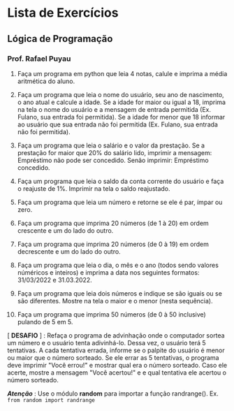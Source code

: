 # Lista de Exercícios
## Lógica de Programação
### Prof. Rafael Puyau

1. Faça um programa em python que leia 4 notas, calule e imprima a média aritmética do aluno.

2. Faça um programa que leia o nome do usuário, seu ano de nascimento, o ano atual e calcule a idade. Se a idade for maior ou igual a 18, imprima na tela o nome do usuário e a mensagem de entrada permitida (Ex. Fulano, sua entrada foi permitida). Se a idade for menor que 18 informar ao usuário que sua entrada não foi permitida (Ex. Fulano, sua entrada não foi permitida).

3. Faça um programa que leia o salário e o valor da prestação. Se a prestação for maior que 20% do salário lido, imprimir a mensagem: Empréstimo não pode ser concedido. Senão imprimir: Empréstimo concedido.

4. Faça um programa que leia o saldo da conta corrente do usuário e faça o reajuste de 1%. Imprimir na tela o saldo reajustado.

5. Faça um programa que leia um número e retorne se ele é par, ímpar ou zero.

6. Faça um programa que imprima 20 números (de 1 à 20) em ordem crescente e um do lado do outro.

7. Faça um programa que imprima 20 números (de 0 à 19) em ordem decrescente e um do lado do outro.

8. Faça um programa que leia o dia, o mês e o ano (todos sendo valores núméricos e inteiros) e imprima a data nos seguintes formatos: 31/03/2022 e 31.03.2022.

9. Faça um programa que leia dois números e indique se são iguais ou se são diferentes. Mostre na tela o maior e o menor (nesta sequência).

10. Faça um programa que imprima 50 números (de 0 à 50 inclusive) pulando de 5 em 5.

[ **DESAFIO** ] : Refaça o programa de advinhação onde o computador sortea um número e o usuário tenta adivinhá-lo. Dessa vez, o usuário terá 5 tentativas. A cada tentativa errada, informe se o palpite do usuário é menor ou maior que o número sorteado. Se ele errar as 5 tentativas, o programa deve imprimir "Você errou!" e mostrar qual era o número sorteado. Caso ele acerte, mostre a mensagem "Você acertou!" e e qual tentativa ele acertou o número sorteado.

**_Atenção_** : Use o módulo **random** para importar a função randrange(). 
Ex. `from random import randrange`

